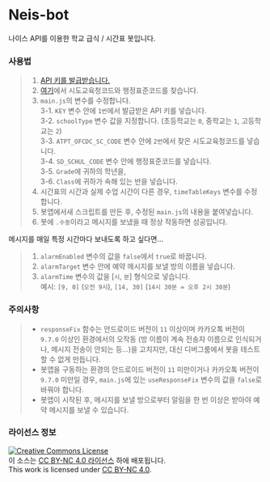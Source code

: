 # Neis-bot
 나이스 API를 이용한 학교 급식 / 시간표 봇입니다.

 ### 사용법

 > 1. [API 키를 발급받습니다.](https://open.neis.go.kr/portal/guide/actKeyPage.do)
 > 2. [여기](https://open.neis.go.kr/portal/data/service/selectServicePage.do?infId=OPEN17020190531110010104913&infSeq=1)에서 시도교육청코드와 행정표준코드를 찾습니다.
 > 3. `main.js`의 변수를 수정합니다.  
 > 3-1. `KEY` 변수 안에 `1번`에서 발급받은 API 키를 넣습니다.  
 > 3-2. `schoolType` 변수 값을 지정합니다. (초등학교는 `0`, 중학교는 `1`, 고등학교는 `2`)  
 > 3-3. `ATPT_OFCDC_SC_CODE` 변수 안에 `2번`에서 찾은 시도교육청코드를 넣습니다.  
 > 3-4. `SD_SCHUL_CODE` 변수 안에 행정표준코드를 넣습니다.  
 > 3-5. `Grade`에 귀하의 학년을,  
 > 3-6. `Class`에 귀하가 속해 있는 반을 넣습니다.
 > 4. 시간표의 시간과 실제 수업 시간이 다른 경우, `timeTableKeys` 변수를 수정합니다.
 > 5. 봇앱에서새 스크립트를 만든 후, 수정된 `main.js`의 내용을 붙여넣습니다.
 > 4. 봇에 `.수동`이라고 메시지를 보냈을 때 정상 작동하면 성공입니다.
 
 메시지를 매일 특정 시간마다 보내도록 하고 싶다면...
 > 1. `alarmEnabled` 변수의 값을 `false`에서 `true`로 바꿉니다.
 > 2. `alarmTarget` 변수 안에 예약 메시지를 보낼 방의 이름을 넣습니다.
 > 3. `alarmTime` 변수의 값을 [`시`, `분`] 형식으로 넣습니다.  
 > 예시: `[9, 0]` (`오전 9시`), `[14, 30]` (`14시 30분 = 오후 2시 30분`)
 > 
 
 ### 주의사항
 >  - `responseFix` 함수는 안드로이드 버전이 `11` 이상이며 카카오톡 버전이 `9.7.0` 이상인 환경에서의 오작동 (방 이름이 계속 전송자 이름으로 인식되거나, 메시지 전송이 안되는 등...)을 고치지만, 대신 디버그룸에서 봇을 테스트할 수 없게 만듭니다.
 >  - 봇앱을 구동하는 환경의 안드로이드 버전이 `11` 미만이거나 카카오톡 버전이 `9.7.0` 미만일 경우, `main.js`에 있는 `useResponseFix` 변수의 값을 `false`로 바꿔야 합니다.
 >  - 봇앱이 시작된 후, 메시지를 보낼 방으로부터 알림을 한 번 이상은 받아야 예약 메시지를 보낼 수 있습니다.
 
 ### 라이선스 정보
 <a rel="license" href="http://creativecommons.org/licenses/by-nc/4.0/"><img alt="Creative Commons License" style="border-width:0" src="https://i.creativecommons.org/l/by-nc/4.0/88x31.png" /></a>  
 이 소스는 <a rel="license" href="http://creativecommons.org/licenses/by-nc/4.0/deed.ko">CC BY-NC 4.0 라이선스</a> 하에 배포됩니다.  
 This work is licensed under <a rel="license" href="http://creativecommons.org/licenses/by-nc/4.0/">CC BY-NC 4.0</a>.
